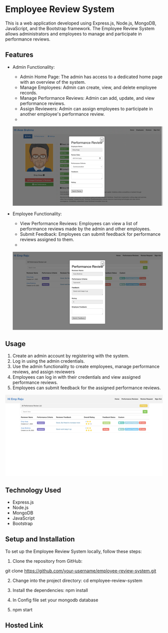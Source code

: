 
# Employee Review System

This is a web application developed using Express.js, Node.js, MongoDB, JavaScript, and the Bootstrap framework. The Employee Review System allows administrators and employees to manage and participate in performance reviews.





## Features

* Admin Functionality:
   - Admin Home Page: The admin has access to a dedicated home page with an overview of the system.
    - Manage Employees: Admin can create, view, and delete employee records.
    - Manage Performance Reviews: Admin can add, update, and view performance reviews.
    - Assign Reviewers: Admin can assign employees to participate in another employee's performance review.
    - 
   ![screenshot](https://github.com/AvasBrahma/EmployeeReviewSystem/blob/master/screenshot/AdminSubmitFeedback.png)

* Employee Functionality:
    - View Performance Reviews: Employees can view a list of performance reviews made by the admin and other employees.
    - Submit Feedback: Employees can submit feedback for performance reviews assigned to them.
    - 
  ![screenshot](https://github.com/AvasBrahma/EmployeeReviewSystem/blob/master/screenshot/EmpSubmitFeedback.png)


## Usage

1. Create an admin account by registering with the system.
2. Log in using the admin credentials.
3. Use the admin functionality to create employees, manage performance reviews, and assign reviewers
4. Employees can log in with their credentials and view assigned performance reviews.
5. Employees can submit feedback for the assigned performance reviews.
   
![screenshot](https://github.com/AvasBrahma/EmployeeReviewSystem/blob/master/screenshot/EmployeePerformanceRevewPage.png)

## Technology Used
* Express.js
* Node.js
* MongoDB
* JavaScript
* Bootstrap
## Setup and Installation

To set up the Employee Review System locally, follow these steps:
1. Clone the repository from GitHub:

git clone https://github.com/your-username/employee-review-system.git

2. Change into the project directory:
 cd employee-review-system

3. Install the dependencies:
 npm install

4. In Config file set your mongodb database

5. npm start





## Hosted Link

